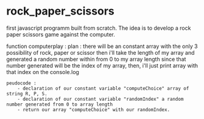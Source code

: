# rock_paper_scissors

first javascript programm built from scratch. The idea is to develop a rock paper scissors game against the computer.

function computerplay :
    plan : there will be an constant array with the only 3 possibility of rock, paper or scissor
           then i'll take the length of my array and generated a random number within from 0 to my array length
           since that number generated will be the index of my array, then, i'll just print array with that index on the console.log

           
    peudocode : 
        - declaration of our constant variable "computeChoice" array of string R, P, S.
        - declaration of our constant variable "randomIndex" a random number generated from 0 to array length
        - return our array "computeChoice" with our randomIndex.
